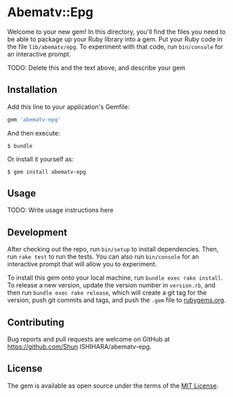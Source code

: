 # Abematv::Epg

Welcome to your new gem! In this directory, you'll find the files you need to be able to package up your Ruby library into a gem. Put your Ruby code in the file `lib/abematv/epg`. To experiment with that code, run `bin/console` for an interactive prompt.

TODO: Delete this and the text above, and describe your gem

## Installation

Add this line to your application's Gemfile:

```ruby
gem 'abematv-epg'
```

And then execute:

    $ bundle

Or install it yourself as:

    $ gem install abematv-epg

## Usage

TODO: Write usage instructions here

## Development

After checking out the repo, run `bin/setup` to install dependencies. Then, run `rake test` to run the tests. You can also run `bin/console` for an interactive prompt that will allow you to experiment.

To install this gem onto your local machine, run `bundle exec rake install`. To release a new version, update the version number in `version.rb`, and then run `bundle exec rake release`, which will create a git tag for the version, push git commits and tags, and push the `.gem` file to [rubygems.org](https://rubygems.org).

## Contributing

Bug reports and pull requests are welcome on GitHub at https://github.com/Shun ISHIHARA/abematv-epg.


## License

The gem is available as open source under the terms of the [MIT License](http://opensource.org/licenses/MIT).

